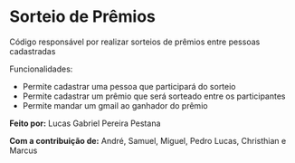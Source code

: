 # Sorteio de Prêmios
 Código responsável por realizar sorteios de prêmios entre pessoas cadastradas

 Funcionalidades:
 * Permite cadastrar uma pessoa que participará do sorteio
 * Permite cadastrar um prêmio que será sorteado entre os participantes
 * Permite mandar um gmail ao ganhador do prêmio

 __Feito por:__ Lucas Gabriel Pereira Pestana

 __Com a contribuição de:__ André, Samuel, Miguel, Pedro Lucas, Christhian e Marcus
